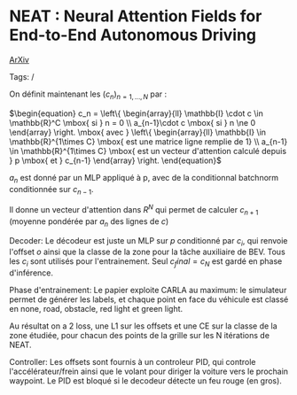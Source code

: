 # NEAT : Neural Attention Fields for End-to-End Autonomous Driving
[ArXiv](https://arxiv.org/pdf/2109.04456.pdf)

Tags:
/

On définit maintenant les $(c_n)_{n=1,...,N}$ par :

$\begin{equation}
    c_n = \left\{
    \begin{array}{ll}
        \mathbb{I} \cdot c \in \mathbb{R}^C \mbox{ si } n = 0 \\
        a_{n-1}\cdot c \mbox{ si } n \ne 0
    \end{array}
    \right.
    \mbox{   avec }
    \left\{
        \begin{array}{ll}
            \mathbb{I} \in \mathbb{R}^{1\times C} \mbox{ est une matrice ligne remplie de 1} \\
            a_{n-1} \in \mathbb{R}^{1\times C} \mbox{ est un vecteur d'attention calculé depuis } p \mbox{ et } c_{n-1}
        \end{array}
    \right.
\end{equation}$

$a_n$ est donné par un MLP appliqué à p, avec de la conditionnal batchnorm conditionnée sur $c_{n-1}$.

Il donne un vecteur d'attention dans $R^N$ qui permet de calculer $c_{n+1}$ (moyenne pondérée par $a_n$ des lignes de $c$)
	
Decoder:
Le décodeur est juste un MLP sur $p$ conditionné par $c_i$, qui renvoie l'offset $o$ ainsi que la classe de la zone pour la tâche auxiliaire de BEV. Tous les $c_i$ sont utilisés pour l'entrainement.
Seul $c_final=c_N$ est gardé en phase d'inférence.

Phase d'entrainement:
Le papier exploite CARLA au maximum: le simulateur permet de générer les labels, et chaque point en face du véhicule est classé en none, road, obstacle, red light et green light.

Au résultat on a 2 loss, une L1 sur les offsets et une CE sur la classe de la zone étudiée, pour chacun des points de la grille sur les N itérations de NEAT.

Controller:
Les offsets sont fournis à un controleur PID, qui controle l'accélérateur/frein ainsi que le volant pour diriger la voiture vers le prochain waypoint. Le PID est bloqué si le decodeur détecte un feu rouge (en gros).

